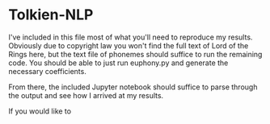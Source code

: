 # Tolkien-NLP

I've included in this file most of what you'll need to reproduce my results. Obviously due to copyright law you won't find the full text of Lord of the Rings here, but the text file of phonemes should suffice to run the remaining code. You should be able to just run euphony.py and generate the necessary coefficients.

From there, the included Jupyter notebook should suffice to parse through the output and see how I arrived at my results.

If you would like to 